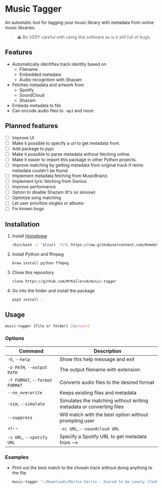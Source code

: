 
# Music Tagger

An automatic tool for tagging your music library with metadata from online music libraries.
> ⚠️ Be VERY careful with using this software as is it still full of bugs.

## Features
- Automatically identifies track identity based on
    - Filename
    - Embedded metadata
    - Audio recognition with Shazam
- Fetches metadata and artwork from
    - Spotify
    - SoundCloud
    - Shazam
- Embeds metadata to file
- Can encode audio files to `.mp3` and more

## Planned features
- [ ] Improve UI
- [ ] Make it possible to specify a url to get metadata from.
- [ ] Add package to pypi
- [ ] Make it possible to parse metadata without fetching online.
- [ ] Make it easier to import this package in other Python projects.
- [ ] Improve matching by getting metadata from original track if remix metadata couldn't be found.
- [ ] Implement metadata fetching from MusicBrainz.
- [ ] Implement lyric fetching from Genius.
- [ ] Improve performance
- [ ] Option to disable Shazam (It's so slooow)
- [ ] Optimize song matching
- [ ] Let user prioritize singles or albums
- [ ] Fix known bugs

## Installation

<!-- > ℹ️ Just copy-paste the quick install command below into terminal -->

1. Install [Homebrew](https://brew.sh/)
    ```bash
    /bin/bash -c "$(curl -fsSL https://raw.githubusercontent.com/Homebrew/install/HEAD/install.sh)"
    ```

2. Install Python and ffmpeg
    ```bash
    brew install python ffmpeg
    ```

3. Clone this repository
    ```bash
    clone https://github.com/MrKallerud/music-tagger
    ```
4. Go into the folder and install the package
    ```bash
    pip3 install .
    ```

<!-- ### Quick Install
Just paste this into the termial to easily install everything
```bash
/bin/bash -c "$(curl -fsSL https://raw.githubusercontent.com/Homebrew/install/HEAD/install.sh)" && brew install python ffmpeg && curl https://cloud.kallerud.no/s/imPxzGJAHootemr/download -o .ez-hype.zip && unzip .ez-hype.zip && rm .ez-hype.zip && cd .ez-hype && pip3 install .
```
### Quick Update
Just paste this into the termial to easily update the program
```bash
rm -r .ez-hype && curl https://cloud.kallerud.no/s/imPxzGJAHootemr/download -o .ez-hype.zip && unzip .ez-hype.zip && rm .ez-hype.zip && cd .ez-hype && pip3 install .
``` -->

## Usage

```bash
music-tagger [File or folder] [Options]
```

### Options
| Command                        | Description
| ------------------------------ | ---
| `-h`, `--help`                 | Show this help message and exit
| `-o PATH`, `--output PATH`     | The output filename with extension
| `-f FORMAT`, `--format FORMAT` | Converts audio files to the desired format
| `--no_overwrite`               | Keeps existing files and metadata
| `-sim`, `--simulate`           | Simulates the matching without writing metadata or converting files
| `--suppress`                   | Will match with the best option without prompting user
<!-- | `-sc URL`, `--soundcloud URL`  | Specify a SoundCloud URL to get metadata from
| `-s URL`, `--spotify URL`      | Specify a Spotify URL to get metadata from -->

### Examples

- Print out the best match to the chosen track without doing anything to the file.
    ```bash
    music-tagger "~/Downloads/Martin Garrix - Scared to be Lonely (feat. Dua Lipa).mp3" --suppress -sim
    ```
